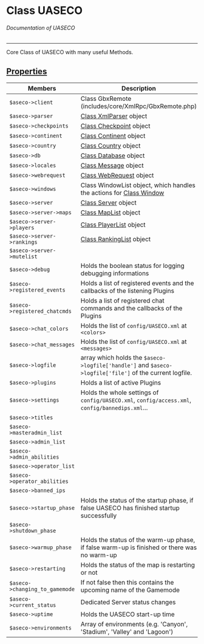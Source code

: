 # Class UASECO
###### Documentation of UASECO


***


Core Class of UASECO with many useful Methods.



## [Properties](_#Properties)


| Members								| Description
|-----------------------------------------------------------------------|----------------------------
| `$aseco->client`							| Class GbxRemote (includes/core/XmlRpc/GbxRemote.php)
| `$aseco->parser`							| [Class XmlParser](/Development/Classes/XmlParser.php) object
| `$aseco->checkpoints`							| [Class Checkpoint](/Development/Classes/Checkpoint.php) object
| `$aseco->continent`							| [Class Continent](/Development/Classes/Continent.php) object
| `$aseco->country`							| [Class Country](/Development/Classes/Country.php) object
| `$aseco->db`								| [Class Database](/Development/Classes/Database.php) object
| `$aseco->locales`							| [Class Message](/Development/Classes/Message.php) object
| `$aseco->webrequest`							| [Class WebRequest](/Development/Classes/WebRequest.php) object
| `$aseco->windows`							| Class WindowList object, which handles the actions for [Class Window](/Development/Classes/Window.php)
| `$aseco->server`							| [Class Server](/Development/Classes/Server.php) object
| `$aseco->server->maps`						| [Class MapList](/Development/Classes/MapList.php) object
| `$aseco->server->players`						| [Class PlayerList](/Development/Classes/PlayerList.php) object
| `$aseco->server->rankings`						| [Class RankingList](/Development/Classes/RankingList.php) object
| `$aseco->server->mutelist`						| &nbsp;
| `$aseco->debug`							| Holds the boolean status for logging debugging informations
| `$aseco->registered_events`						| Holds a list of registered events and the callbacks of the listening Plugins
| `$aseco->registered_chatcmds`						| Holds a list of registered chat commands and the callbacks of the Plugins
| `$aseco->chat_colors`							| Holds the list of `config/UASECO.xml` at `<colors>`
| `$aseco->chat_messages`						| Holds the list of `config/UASECO.xml` at `<messages>`
| `$aseco->logfile`							| array which holds the `$aseco->logfile['handle']` and `$aseco->logfile['file']` of the current logfile.
| `$aseco->plugins`							| Holds a list of active Plugins
| `$aseco->settings`							| Holds the whole settings of `config/UASECO.xml`, `config/access.xml`, `config/bannedips.xml`...
| `$aseco->titles`							| &nbsp;
| `$aseco->masteradmin_list`						| &nbsp;
| `$aseco->admin_list`							| &nbsp;
| `$aseco->admin_abilities`						| &nbsp;
| `$aseco->operator_list`						| &nbsp;
| `$aseco->operator_abilities`						| &nbsp;
| `$aseco->banned_ips`							| &nbsp;
| `$aseco->startup_phase`						| Holds the status of the startup phase, if false UASECO has finished startup successfully
| `$aseco->shutdown_phase`						| &nbsp;
| `$aseco->warmup_phase`						| Holds the status of the warm-up phase, if false warm-up is finished or there was no warm-up
| `$aseco->restarting`							| Holds the status of the map is restarting or not
| `$aseco->changing_to_gamemode`					| If not false then this contains the upcoming name of the Gamemode
| `$aseco->current_status`						| Dedicated Server status changes
| `$aseco->uptime`							| Holds the UASECO start-up time
| `$aseco->environments`						| Array of environments (e.g. 'Canyon', 'Stadium', 'Valley' and 'Lagoon')
